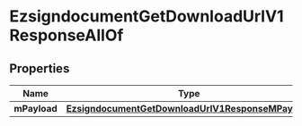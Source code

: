 

# EzsigndocumentGetDownloadUrlV1ResponseAllOf


## Properties

| Name | Type | Description | Notes |
|------------ | ------------- | ------------- | -------------|
|**mPayload** | [**EzsigndocumentGetDownloadUrlV1ResponseMPayload**](EzsigndocumentGetDownloadUrlV1ResponseMPayload.md) |  |  |



